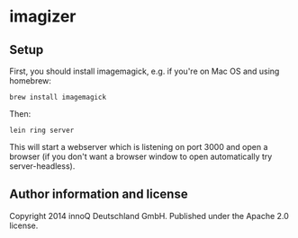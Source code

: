 imagizer
========

## Setup

First, you should install imagemagick, e.g. if you're on Mac OS and using homebrew:

    brew install imagemagick

Then:

    lein ring server

This will start a webserver which is listening on port 3000 and open a browser (if you don't want a browser window to open automatically try server-headless).

## Author information and license

Copyright 2014 innoQ Deutschland GmbH. Published under the Apache 2.0 license.